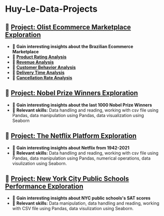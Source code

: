 # Huy-Le-Data-Projects

## 🔹 [Project: Olist Ecommerce Marketplace Exploration](./Olist_Ecommerce/README.md)
- 🔗 **Gain interesting insights about the Brazilian Ecommerce Marketplace**
- 🔹 **[Product Rating Analysis](./Olist_Ecommerce/Reviews/README.md)**
- 🔹 **[Revenue Analysis](./Olist_Ecommerce/Rev_cat/README.md)**
- 🔹 **[Customer Behavior Analysis](./Olist_Ecommerce/Customer_behavior/README.md)**
- 🔹 **[Delivery Time Analysis](./Olist_Ecommerce/Delivery_city/README.md)**
- 🔹 **[Cancellation Rate Analysis](./Olist_Ecommerce/Cancellation_rate/README.md)**

## 🔹 [Project: Nobel Prize Winners Exploration](./Nobel_Prize_Winners/)
- 🔗 **Gain interesting insights about the last 1000 Nobel Prize Winners**
- 🧠 **Relevant skills:**
Data handling and reading, working with csv file using Pandas, data manipulation using Pandas, data visualization using Seaborn

## 🔹 [Project: The Netflix Platform Exploration](./Netflix_movies/)
- 🔗 **Gain interesting insights about Netflix from 1942-2021**
- 🧠 **Relevant skills:**
Data handling and reading, working with csv file using Pandas, data manipulation using Pandas, numerical operations, data visulization using Seaborn.

## 🔹 [Project: New York City Public Schools Performance Exploration ](./NYC_Public_Schools_SAT/)
- 🔗 **Gain interesting insights about NYC public schools's SAT scores**
- 🧠 **Relevant skills:**
Data manipulation, data handling and reading, working with CSV file using Pandas, data visulization using Seaborn.
